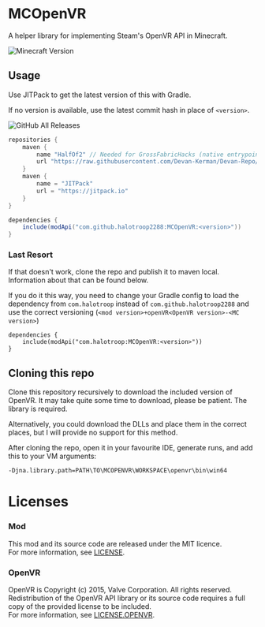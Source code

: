 # MCOpenVR
A helper library for implementing Steam's OpenVR API in Minecraft.

![Minecraft Version](https://img.shields.io/badge/Minecraft-1.16.4-green)

## Usage
Use JITPack to get the latest version of this with Gradle.

If no version is available, use the latest commit hash in place of `<version>`.

![GitHub All Releases](https://img.shields.io/github/downloads/halotroop2288/MCOpenVR/total)

```groovy
repositories {
	maven {
		name "HalfOf2" // Needed for GrossFabricHacks (native entrypoint)
		url "https://raw.githubusercontent.com/Devan-Kerman/Devan-Repo/master/"
	}
    maven {
        name = "JITPack"
        url = "https://jitpack.io"
    }
}

dependencies {
    include(modApi("com.github.halotroop2288:MCOpenVR:<version>"))
}
```

### Last Resort
If that doesn't work, clone the repo and publish it to maven local.<br/>
Information about that can be found below.

If you do it this way, you need to change your Gradle config to load
the dependency from `com.halotroop` instead of `com.github.halotroop2288`
and use the correct versioning
(`<mod version>+openVR<OpenVR version>-<MC version>`)

```
dependencies {
    include(modApi("com.halotroop:MCOpenVR:<version>"))
}
```

## Cloning this repo
Clone this repository recursively to download the included version of OpenVR.
It may take quite some time to download, please be patient. The library is required.

Alternatively, you could download the DLLs and place them in the correct places, but
I will provide no support for this method.

After cloning the repo, open it in your favourite IDE, generate runs,
and add this to your VM arguments:

```
-Djna.library.path=PATH\TO\MCOPENVR\WORKSPACE\openvr\bin\win64
```

# Licenses
### Mod
This mod and its source code are released under the MIT licence. <br/>
For more information, see [LICENSE](https://github.com/halotroop2288/MCOpenVR/blob/trunk/LICENSE).

### OpenVR
OpenVR is Copyright (c) 2015, Valve Corporation. All rights reserved. <br/>
Redistribution of the OpenVR API library or its source code requires a full copy
of the provided license to be included.<br/> 
For more information, see [LICENSE.OPENVR](https://github.com/halotroop2288/MCOpenVR/blob/trunk/LICENSE.OPENVR).
